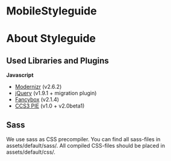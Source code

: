 MobileStyleguide
================
# About Styleguide

## Used Libraries and Plugins
**Javascript**

- [Modernizr](http://modernizr.com/) (v2.6.2)
- [jQuery](http://jquery.com/) (v1.9.1 + migration plugin)
- [Fancybox](http://fancybox.net/) (v2.1.4)
- [CCS3 PIE](http://css3pie.com/) (v1.0 + v2.0beta1)

## Sass
We use sass as CSS precompiler. You can find all sass-files in assets/default/sass/. All compiled CSS-files should be placed in assets/default/css/.